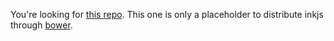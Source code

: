 You're looking for [this repo](https://github.com/y-lohse/inkjs). This one is only a placeholder to distribute inkjs through [bower](https://bower.io/).
